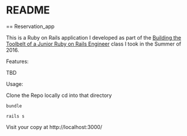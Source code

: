 # README

== Reservation_app

This is a Ruby on Rails application I developed as part of the
[Building the Toolbelt of a Junior Ruby on Rails Engineer](http://www.davincicoders.com/programs#level_2)
class I took in the Summer of 2016.

Features:

  TBD

Usage:

  Clone the Repo locally
  cd into that directory
  
    bundle
    
    rails s

  Visit your copy at http://localhost:3000/
